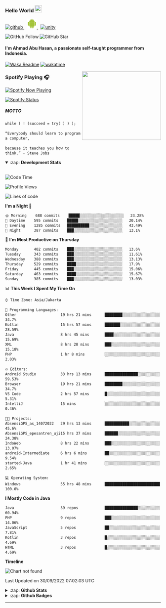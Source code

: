 ### Hello World <img src="https://github.com/eby8zevin/eby8zevin/blob/main/assets/Hi.gif"  width="23" height="23">

<p align="left">
  <a href="https://github.com/eby8zevin" target="_blank">
    <img src="https://github.com/eby8zevin/eby8zevin/blob/main/assets/GitHub.png" alt="github" width="33" height="33"/>
  </a>
  &nbsp;
  <a href="https://github.com/eby8zevin/QRBarcode" target="_blank">
    <img src="https://raw.githubusercontent.com/devicons/devicon/master/icons/android/android-plain.svg" alt="android" width="33" height="33"/>
  </a>
  &nbsp;
  <a href="https://github.com/eby8zevin/unity-ARMarker" target="_blank">
    <img src="https://raw.githubusercontent.com/devicons/devicon/master/icons/unity/unity-original.svg" alt="unity" width="33" height="33"/>
  </a>
</p>

![GitHub Follow](https://img.shields.io/github/followers/eby8zevin.svg?style=social&label=Follow)
![GitHub Star](https://img.shields.io/github/stars/eby8zevin?affiliations=OWNER%2CCOLLABORATOR&style=social&label=Star)

#### I'm Ahmad Abu Hasan, a passionate self-taught programmer from Indonesia.

[![Waka Readme](https://github.com/eby8zevin/eby8zevin/actions/workflows/anmol098.yml/badge.svg)](https://github.com/eby8zevin/eby8zevin/actions/workflows/anmol098.yml)
[![wakatime](https://wakatime.com/badge/user/bbcd646f-1daf-4865-a20e-46d4c803e6f8.svg)](https://wakatime.com/@bbcd646f-1daf-4865-a20e-46d4c803e6f8)

<img src="https://github.com/eby8zevin/eby8zevin/blob/main/assets/Octocat.png" width="255" height="222" align='right'>

### Spotify Playing 🎧

[<img src="https://spotify-now-playing-ahmadabuhasan.vercel.app/api/spotify-playing" alt="Spotify Now Playing" width="350" />](https://open.spotify.com/user/gr3y7pr12w9ol2dy2ccdb10e7)

[<img src="https://readme-spotify-status-ahmadabuhasan.vercel.app/api/run-spotify-status" alt="Spotify Status" width="350" />](https://open.spotify.com/user/gr3y7pr12w9ol2dy2ccdb10e7)

##### MOTTO

```
while ( ! (succeed = try( ) ) );

“Everybody should learn to program a computer,

because it teaches you how to think.” - Steve Jobs
```

<details open>
  <summary> :zap: <b>Development Stats</b> </summary>
<br/>

<!--START_SECTION:waka-->
![Code Time](http://img.shields.io/badge/Code%20Time-1%2C549%20hrs%2012%20mins-blue)

![Profile Views](http://img.shields.io/badge/Profile%20Views-22-blue)

![Lines of code](https://img.shields.io/badge/From%20Hello%20World%20I%27ve%20Written-226%20Thousand%20lines%20of%20code-blue)

**I'm a Night 🦉** 

```text
🌞 Morning    688 commits    █████░░░░░░░░░░░░░░░░░░░░   23.28% 
🌆 Daytime    595 commits    █████░░░░░░░░░░░░░░░░░░░░   20.14% 
🌃 Evening    1285 commits   ██████████░░░░░░░░░░░░░░░   43.49% 
🌙 Night      387 commits    ███░░░░░░░░░░░░░░░░░░░░░░   13.1%

```
📅 **I'm Most Productive on Thursday** 

```text
Monday       402 commits    ███░░░░░░░░░░░░░░░░░░░░░░   13.6% 
Tuesday      343 commits    ███░░░░░░░░░░░░░░░░░░░░░░   11.61% 
Wednesday    388 commits    ███░░░░░░░░░░░░░░░░░░░░░░   13.13% 
Thursday     529 commits    ████░░░░░░░░░░░░░░░░░░░░░   17.9% 
Friday       445 commits    ███░░░░░░░░░░░░░░░░░░░░░░   15.06% 
Saturday     463 commits    ████░░░░░░░░░░░░░░░░░░░░░   15.67% 
Sunday       385 commits    ███░░░░░░░░░░░░░░░░░░░░░░   13.03%

```


📊 **This Week I Spent My Time On** 

```text
⌚︎ Time Zone: Asia/Jakarta

💬 Programming Languages: 
Other                    19 hrs 21 mins      ████████░░░░░░░░░░░░░░░░░   34.7% 
Kotlin                   15 hrs 57 mins      ███████░░░░░░░░░░░░░░░░░░   28.59% 
Java                     8 hrs 45 mins       ████░░░░░░░░░░░░░░░░░░░░░   15.69% 
XML                      8 hrs 28 mins       ███░░░░░░░░░░░░░░░░░░░░░░   15.18% 
PHP                      1 hr 8 mins         ░░░░░░░░░░░░░░░░░░░░░░░░░   2.03%

🔥 Editors: 
Android Studio           33 hrs 13 mins      ███████████████░░░░░░░░░░   59.53% 
Browser                  19 hrs 21 mins      ████████░░░░░░░░░░░░░░░░░   34.7% 
VS Code                  2 hrs 57 mins       █░░░░░░░░░░░░░░░░░░░░░░░░   5.31% 
IntelliJ                 15 mins             ░░░░░░░░░░░░░░░░░░░░░░░░░   0.46%

🐱‍💻 Projects: 
AbsensiGPS_as_14072022   29 hrs 13 mins      ███████████░░░░░░░░░░░░░░   45.6% 
AbsensiGPS_epesantren_uji15 hrs 37 mins      ██████░░░░░░░░░░░░░░░░░░░   24.38% 
IndoWeb                  8 hrs 22 mins       ███░░░░░░░░░░░░░░░░░░░░░░   13.07% 
android-Intermediate     6 hrs 6 mins        ██░░░░░░░░░░░░░░░░░░░░░░░   9.54% 
started-Java             1 hr 41 mins        ░░░░░░░░░░░░░░░░░░░░░░░░░   2.65%

💻 Operating System: 
Windows                  55 hrs 48 mins      █████████████████████████   100.0%

```

**I Mostly Code in Java** 

```text
Java                     39 repos            ███████████████░░░░░░░░░░   60.94% 
PHP                      9 repos             ███░░░░░░░░░░░░░░░░░░░░░░   14.06% 
JavaScript               5 repos             ██░░░░░░░░░░░░░░░░░░░░░░░   7.81% 
Kotlin                   3 repos             █░░░░░░░░░░░░░░░░░░░░░░░░   4.69% 
HTML                     3 repos             █░░░░░░░░░░░░░░░░░░░░░░░░   4.69%

```


**Timeline**

![Chart not found](https://raw.githubusercontent.com/eby8zevin/eby8zevin/main/charts/bar_graph.png) 


 Last Updated on 30/09/2022 07:02:03 UTC
<!--END_SECTION:waka-->

</details>

<details>
  <summary> :zap: <b>Github Stats</b> </summary>
<p align="center">:heart:</p>
<p align="center"><a href="https://github.com/eby8zevin">
  <img src="https://github-readme-stats.vercel.app/api?username=eby8zevin&show_icons=true&theme=dark&line_height=20">
  <img src="https://github-readme-stats.vercel.app/api/top-langs/?username=eby8zevin&layout=compact&theme=dark">
</a></p>
<p align="center">
  <a href="https://github.com/eby8zevin">
    <img src="https://github-readme-streak-stats.herokuapp.com/?user=eby8zevin&theme=dark"/>
  </a>
</p>
</details>

<details>
  <summary> :zap: <b>Github Badges</b> </summary>
  <br>
  <a href='https://archiveprogram.github.com/'><img src='https://raw.githubusercontent.com/acervenky/animated-github-badges/master/assets/acbadge.gif' width='40' height='40'></a> 
  <a href='https://docs.github.com/en/developers'><img src='https://raw.githubusercontent.com/acervenky/animated-github-badges/master/assets/devbadge.gif' width='40' height='40'></a> 
  <a href='https://github.com/pricing'><img src='https://raw.githubusercontent.com/acervenky/animated-github-badges/master/assets/pro.gif' width='40' height='40'></a> 
  <a href='https://stars.github.com/'><img src='https://raw.githubusercontent.com/acervenky/animated-github-badges/master/assets/starbadge.gif' width='35' height='35'></a> 
  <a href='https://docs.github.com/en/github/supporting-the-open-source-community-with-github-sponsors'><img src='https://raw.githubusercontent.com/acervenky/animated-github-badges/master/assets/sponsorbadge.gif' width='35' height='35'></a>
</details>

---
